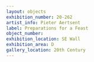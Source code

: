 ```yaml
---
layout: objects
exhibition_number: 20-262
artist_info: Pieter Aertsent
label: Preparations for a Feast
object_number: 
exhibition_location: SE Wall
exhibition_area: D
gallery_location: 20th Century 
---
```

